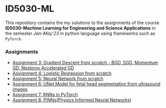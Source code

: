 # ID5030-ML
This repository contains the my solutions to the assignments of the course **ID5030-Machine Learning for Engineering and Science Applications** in the semester
_Jan-May'23_ in python language using frameworks such as ```PyTorch```.
### Assignments

* [Assignment 3: Gradient Descent from scratch - BGD, SGD, Momentum GD, Nestorov Accelerated GD](https://github.com/ArunPalaniappan/ID5030-ML/blob/main/Assignment%203/ME20B036_HW03.ipynb)  
* [Assignment 4: Logistic Regression from scratch](https://github.com/ArunPalaniappan/ID5030-ML/blob/main/Assignment%204/ME20B036_HW04.ipynb)  
* [Assignment 5: Neural Network from scratch](https://github.com/ArunPalaniappan/ID5030-ML/blob/main/Assignment%205/ME20B036_HW05.ipynb)  
* [Assignment 6: UNet Model for fetal head segmentation from ultrasound images](https://github.com/ArunPalaniappan/ID5030-ML/blob/main/Assignment%206/ME20B036_HW06.ipynb)  
* [Assignment 7: RNNs in PyTorch](https://github.com/ArunPalaniappan/ID5030-ML/blob/main/Assignment%207/ME20B036_HW07.ipynb)  
* [Assignment 8: PINNs(Physics Informed Neural Networks)](https://github.com/ArunPalaniappan/ID5030-ML/blob/main/Assignment%208/ME20B036_HW08.ipynb)  
